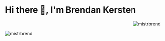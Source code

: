 <h1 align="left">Hi there 👋, I'm Brendan Kersten</h1>


<div>
  <p align="right"> <img src="https://komarev.com/ghpvc/?username=mistrbrend&label=Profile%20views&color=0e75b6&style=flat" alt="mistrbrend" /> </p>
<p><img align="center" src="https://github-readme-stats.vercel.app/api/top-langs?username=mistrbrend&show_icons=true&locale=en&layout=compact" alt="mistrbrend" /></p>


</div>


